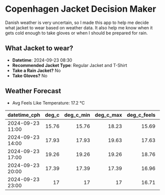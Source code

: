 
# Copenhagen Jacket Decision Maker

Danish weather is very uncertain, so I made this app to help me decide what jacket to wear based on weather data. 
It also help me know when it gets cold enough to take gloves or when I should be prepared for rain.

## What Jacket to wear?

- **Datetime**: 2024-09-23 08:30
- **Recommended Jacket Type**: Regular Jacket and T-Shirt
- **Take a Rain Jacket?** No
- **Take Gloves?** No

## Weather Forecast
- Avg Feels Like Temperature: 17.2 °C

| datetime_cph     |   deg_c |   deg_c_min |   deg_c_max |   deg_c_feels | weather   | wind   | rain   |
|:-----------------|--------:|------------:|------------:|--------------:|:----------|:-------|:-------|
| 2024-09-23 11:00 |   15.76 |       15.76 |       18.23 |         15.69 | Clouds    | Low    | None   |
| 2024-09-23 14:00 |   17.93 |       17.93 |       19.63 |         17.63 | Clouds    | Low    | None   |
| 2024-09-23 17:00 |   19.26 |       19.26 |       19.26 |         18.76 | Clouds    | Low    | None   |
| 2024-09-23 20:00 |   17.39 |       17.39 |       17.39 |         16.96 | Clouds    | Low    | None   |
| 2024-09-23 23:00 |   17    |       17    |       17    |         16.71 | Clouds    | Low    | None   |
        